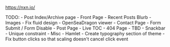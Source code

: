 https://nxn.io/

TODO:
    - Post Index/Archive page
    - Front Page
        - Recent Posts Blurb
        - Images
        - Fix fluid design
        - OpenSeaDragon viewer
    - Contact Page
        - Form Submit / Form Disable
    - Post Page
        - Live TOC
    - 404 Page
        - TBD
    - Snackbar
        - Unique constraint
    - Misc
        - Hamlet
        - Create typography section of theme
        - Fix button clicks so that scaling doesn't cancel click event